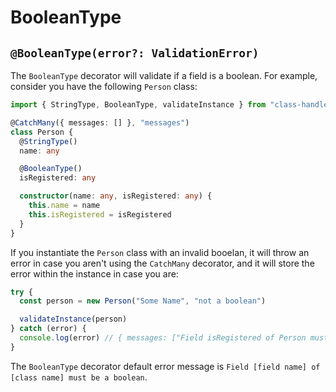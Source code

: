 # BooleanType

## `@BooleanType(error?: ValidationError)`

The `BooleanType` decorator will validate if a field is a boolean. For example, consider you have the following `Person` class:

```typescript
import { StringType, BooleanType, validateInstance } from "class-handler"

@CatchMany({ messages: [] }, "messages")
class Person {
  @StringType()
  name: any

  @BooleanType()
  isRegistered: any

  constructor(name: any, isRegistered: any) {
    this.name = name
    this.isRegistered = isRegistered
  }
}
```

If you instantiate the `Person` class with an invalid booelan, it will throw an error in case you aren't using the `CatchMany` decorator, and it will store the error within the instance in case you are:

```typescript
try {
  const person = new Person("Some Name", "not a boolean")

  validateInstance(person)
} catch (error) {
  console.log(error) // { messages: ["Field isRegistered of Person must be a boolean"] }
}
```

The `BooleanType` decorator default error message is `Field [field name] of [class name] must be a boolean`.
